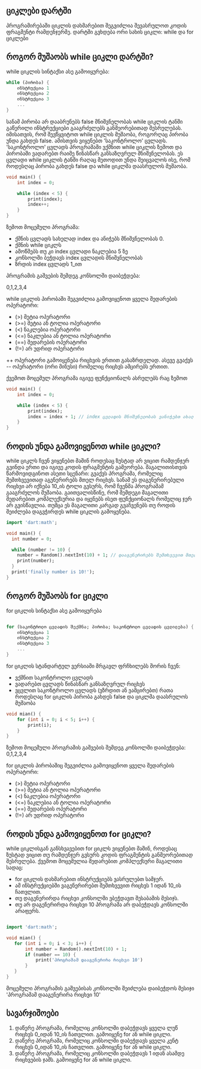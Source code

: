## ციკლები დარტში
პროგრამირებაში ციკლის დახმარებით შეგვიძლია შევასრულოთ კოდის ფრაგმენტი რამდენჯერმე. დარტში გვხდება ორი სახის ციკლი: while და for ციკლები

## როგორ მუშაობს while ციკლი დარტში?

while ციკლის სინტაქსი ასე გამოიყურება: 
```dart
while (პირობა) {
    ინსტრუქცია 1
    ინსტრუქცია 2
    ინსტრუქცია 3
    ...
}

```

სანამ პირობა არ დააბრუნებს false მნიშვნელობას while ციკლის ტანში გაწერილი ინსტრუქციები გააგრძელებს განმეორებითად შესრულებას. იმისათვის, რომ შევწყვიტოთ while ციკლის მუშაობა, როგორღაც პირობა უნდა გახდეს false. ამისთვის ვიყენებთ 'საკონტროლო' ცვლადს. 'საკონტროლო' ცვლადს პროგრამაში ვქმნით while ციკლის ზემოთ და პირობაში ვადარებთ რაიმე წინასწარ განსაზღვრულ მნიშვნელობას. ეს ცვლადი while ციკლის ტანში რაღაც მეთოდით უნდა შეიცვალოს ისე, რომ როდესღაც პირობა გახდეს false და while ციკლმა დაასრულოს მუშაობა.

```dart
void main() {
    int index = 0;

    while (index < 5) {
        print(index);
        index++;
    }
}

```

ზემოთ მოცემული პროგრამა:
 - ქმნის ცვლადს სახელად index და ანიჭებს მნიშვნელობას 0.
 - ქმნის while ციკლს
 - ამოწმებს თუ კი index ცვლადი ნაკლებია 5 ზე
 - კონსოლში ბეჭდავს index ცვლადის მნიშვნელობას
 - ზრდის index ცვლადს 1_ით

პროგრამის გაშვების შემდეგ კონსოლში დაიბეჭდება:

0,1,2,3,4

while ციკლის პირობაში შეგვიძლია გამოვიყენოთ ყველა შედარების ოპერატორი:
 - (>) მეტია ოპერატორი
 - (>=) მეტია ან ტოლია ოპერატორი
 - (<) ნაკლებია ოპერატორი
 - (<=) ნაკლებია ან ტოლია ოპერატორი
 - (==) შედარების ოპერატორი
 - (!=) არ უდრიდ ოპერატორი

++ ოპერატორი გამოიყენება რიცხვის ერთით გასაზრდელად. ასევე გვაქვს -- ოპერატორი (ორი მინუსი) რომელიც რიცხვს ამცირებს ერთით.

ქვემოთ მოცემულ პროგრამა იგივე ფუნქციონალს ასრულებს რაც ზემოთ

```dart
void main() {
    int index = 0;

    while (index < 5) {
        print(index);
        index = index + 1; // index ცვლადის მნიშვნელობას ვანიჭებთ ახალ მნიშვნელობას (index ცვლადის ძველ მნიშვნელობას დამატებული 1)
    }
}

```

## როდის უნდა გამოვიყენოთ while ციკლი?

while ციკლს ჩვენ ვიყენებთ მაშინ როდესაც ზუსტად არ ვიცით რამდენჯერ გვინდა ერთი და იგივე კოდის ფრაგმენტის გამეორება. მაგალითისთვის წარმოვიდგინოთ ასეთი სცენარი:
გვაქვს პროგრამა, რომელიც შემთხვევითად აგენერირებს მთელ რიცხვს. სანამ ეს დაგენერირებული რიცხვი არ იქნება 10_ის ტოლი გვსურს, რომ ჩვენმა პროგრამამ გააგრძელოს მუშაობა. გაითვალისწინე, რომ შემდეგი მაგალითი შედარებით კომპლექსურია და იყენებს ისეთ ფუნქციონალს რომელიც ჯერ არ გვისწავლია. თუმცა ეს მაგალითი კარგად გვაჩვენებს თუ როდის შეიძლება დაგვჭირდეს while ციკლის გამოყენება.

```dart
import 'dart:math';

void main() {
  int number = 0;

  while (number != 10) {
    number = Random().nextInt(10) + 1; // დააგენერირებს შემთხვევით მთელ რიცხვს 1 იდან ათის ჩათვლით
    print(number);
  }
  print('finally number is 10!');
}

```

## როგორ მუშაობს for ციკლი

for ციკლის სინტაქსი ასე გამოიყურება

```dart

for (საკონტროლო ცვლადის შექმნა; პირობა; საკონტროლო ცვლადის ცვლილება) {
    ინსტრუქცია 1
    ინსტრუქცია 2
    ინსტრუქცია 3
    ...
}

```

for ციკლის სტანდარტულ ვერსიაში მრგავლ ფრჩხილებს შორის ჩვენ:
 - ვქმნით საკონტროლო ცვლადს
 - ვადარებთ ცვლადს წინასწარ განსაზღვრულ რიცხვს
 - ვცვლით საკონტროლო ცვლადს (ვზრდით ან ვამცირებთ) რათა როდესღაც for ციკლის პირობა გახდეს false და ციკლმა დაასრულოს მუშაობა

```dart
void mian() {
    for (int i = 0; i < 5; i++) {
        print(i);
    }
}

```

ზემოთ მოცემული პროგრამის გაშვების შემდეგ კონსოლში დაიბეჭდება:
0,1,2,3,4



for ციკლის პირობაშიც შეგვიძლია გამოვიყენოთ ყველა შედარების ოპერატორი:
 - (>) მეტია ოპერატორი
 - (>=) მეტია ან ტოლია ოპერატორი
 - (<) ნაკლებია ოპერატორი
 - (<=) ნაკლებია ან ტოლია ოპერატორი
 - (==) შედარების ოპერატორი
 - (!=) არ უდრიდ ოპერატორი

## როდის უნდა გამოვიყენოთ for ციკლი?
while ციკლისგან განსხვავებით for ციკლს ვიყენებთ მაშინ, როდესაც ზუსტად ვიცით თუ რამდენჯერ გვსურს კოდის ფრაგმენტის განმეორებითად შესრულება.
ქვემოთ მოცემულია შედარებით კომპლექსური მაგალითი სადაც: 
 - for ციკლის დახმარებით ინსტრუქციებს ვასრულებთ სამჯერ.
 - ამ ინსტრუქციებში ვაგენერირებთ შემთხვევით რიცხვს 1 იდან 10_ის ჩათვლით.
 - თუ დაგენერირდა რიცხვი კონსოლში ვბეჭდავთ შესაბამის მესიჯს.
 - თუ არ დაგენერირდა რიცხვი 10 პროგრამა არ დაბეჭდავს კონსოლში არაფერს.

 ```dart

import 'dart:math';

void mian() {
    for (int i = 0; i < 3; i++) {
        int number = Random().nextInt(10) + 1;
        if (number == 10) {
            print('პროგრამამ დააგენერირა რიცხვი 10')
        }
    }
}

```

მოცემული პროგრამის გაშვებისას კონსოლში შეიძლება დაიბეჭდოს მესიჯი 'პროგრამამ დააგენერირა რიცხვი 10'

## სავარჯიშოები

1. დაწერე პროგრამა, რომელიც კონსოლში დაბეჭდავს ყველა ლუწ რიცხვს 0_იდან 10_ის ჩათვლით. გამოიყენე for ან while ციკლი.
2. დაწერე პროგრამა, რომელიც კონსოლში დაბეჭდავს ყველა კენტ რიცხვს 0_იდან 10_ის ჩათვლით. გამოიყენე for ან while ციკლი.
3. დაწერე პროგრამა, რომელიც კონსოლში დაბეჭდავს 1 იდან ასამდე რიცხვების ჯამს. გამოიყენე for ან while ციკლი.